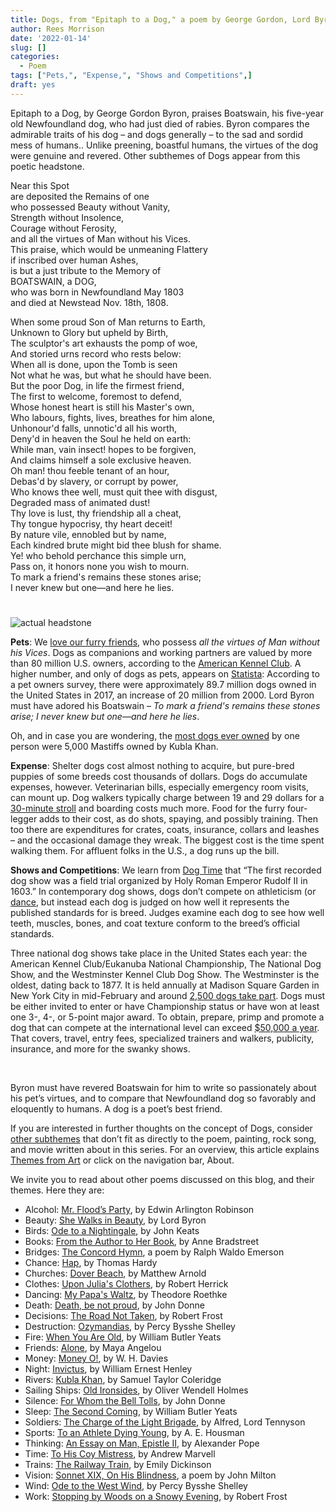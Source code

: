 ```yaml
---
title: Dogs, from "Epitaph to a Dog," a poem by George Gordon, Lord Byron
author: Rees Morrison
date: '2022-01-14'
slug: []
categories:
  - Poem
tags: ["Pets,", "Expense,", "Shows and Competitions",]
draft: yes
---
```


Epitaph to a Dog, by George Gordon Byron, praises Boatswain, his five-year old Newfoundland dog, who had just died of rabies.  Byron compares the admirable traits of his dog – and dogs generally – to the sad and sordid mess of humans..  Unlike preening, boastful humans, the virtues of the dog were genuine and revered.  Other subthemes of Dogs appear from this poetic headstone.

<!--more-->

Near this Spot  
are deposited the Remains of one  
who possessed Beauty without Vanity,  
Strength without Insolence,  
Courage without Ferosity,  
and all the virtues of Man without his Vices.  
This praise, which would be unmeaning Flattery  
if inscribed over human Ashes,  
is but a just tribute to the Memory of  
BOATSWAIN, a DOG,  
who was born in Newfoundland May 1803  
and died at Newstead Nov. 18th, 1808.  

When some proud Son of Man returns to Earth,  
Unknown to Glory but upheld by Birth,  
The sculptor's art exhausts the pomp of woe,  
And storied urns record who rests below:  
When all is done, upon the Tomb is seen  
Not what he was, but what he should have been.  
But the poor Dog, in life the firmest friend,  
The first to welcome, foremost to defend,  
Whose honest heart is still his Master's own,  
Who labours, fights, lives, breathes for him alone,  
Unhonour'd falls, unnotic'd all his worth,  
Deny'd in heaven the Soul he held on earth:  
While man, vain insect! hopes to be forgiven,  
And claims himself a sole exclusive heaven.  
Oh man! thou feeble tenant of an hour,  
Debas'd by slavery, or corrupt by power,  
Who knows thee well, must quit thee with disgust,  
Degraded mass of animated dust!  
Thy love is lust, thy friendship all a cheat,  
Thy tongue hypocrisy, thy heart deceit!  
By nature vile, ennobled but by name,  
Each kindred brute might bid thee blush for shame.  
Ye! who behold perchance this simple urn,  
Pass on, it honors none you wish to mourn.  
To mark a friend's remains these stones arise;  
I never knew but one—and here he lies.

# <poem lyric end>

![actual headstone](/media/DogsEpitaph.JPG)

**Pets**:  We [love our furry friends](Bojangles), who possess *all the virtues of Man without his Vices*.  Dogs as companions and working partners are valued by more than 80 million U.S. owners, according to the [American Kennel Club]( https://www.akc.org/expert-advice/training/service-dog-training-101/).  A higher number, and only of dogs as pets, appears on [Statista](https://www.statista.com/statistics/198100/dogs-in-the-united-states-since-2000/): According to a pet owners survey, there were approximately 89.7 million dogs owned in the United States in 2017, an increase of 20 million from 2000. Lord Byron must have adored his Boatswain – 
*To mark a friend's remains these stones arise;
I never knew but one—and here he lies*.

Oh, and in case you are wondering, the [most dogs ever owned](https://factsquirrel.com/animals/the-most-dogs-ever-owned-by-one-person-were-5000-mastiffs-owned-by/) by one person were 5,000 Mastiffs owned by Kubla Khan.

**Expense**:  Shelter dogs cost almost nothing to acquire, but pure-bred puppies of some breeds cost thousands of dollars.   Dogs do accumulate expenses, however. Veterinarian bills, especially emergency room visits, can mount up. Dog walkers typically charge between 19 and 29 dollars for a [30-minute stroll](https://www.timetopet.com/dog-walking-rate-calculator) and boarding costs much more.   Food for the furry four-legger adds to their cost, as do shots, spaying, and possibly training.  Then too there are expenditures for crates, coats, insurance, collars and leashes – and the occasional damage they wreak.  The biggest cost is the time spent walking them.  For affluent folks in the U.S., a dog runs up the bill.

**Shows and Competitions**:  We learn from [Dog Time](https://dogtime.com/dog-health/general/4594-popular-kennel-club-dog-shows) that “The first recorded dog show was a field trial organized by Holy Roman Emperor Rudolf II in 1603.”  In contemporary dog shows, dogs don’t compete on athleticism (or [dance](Bojangles), but instead each dog is judged on how well it represents the published standards for is breed.  Judges examine each dog to see how well teeth, muscles, bones, and coat texture conform to the breed’s official standards.

Three national dog shows take place in the United States each year: the American Kennel Club/Eukanuba National Championship, The National Dog Show, and the Westminster Kennel Club Dog Show.  The Westminster is the oldest, dating back to 1877.  It is held annually at Madison Square Garden in New York City in mid-February and around [2,500 dogs take part](https://www.cuteness.com/article/top-dog-shows-united-states).  Dogs must be either invited to enter or have Championship status or have won at least one 3-, 4-, or 5-point major award.  To obtain, prepare, primp and promote a dog that can compete at the international level can exceed [\$50,000 a year](https://money.cnn.com/2015/02/17/pf/cost-of-a-dog-westiminster/).  That covers, travel, entry fees, specialized trainers and walkers, publicity, insurance, and more for the swanky shows.  

&nbsp;

Byron must have revered Boatswain for him to write so passionately about his pet’s virtues, and to compare that Newfoundland dog so favorably and eloquently to humans.  A dog is a poet’s best friend.

If you are interested in further thoughts on the concept of Dogs, consider [other subthemes]() that don’t fit as directly to the poem, painting, rock song, and movie written about in this series.  For an overview, this article explains [Themes from Art](http://bit.ly/3sRXopI) or click on the navigation bar, About.

We invite you to read about other poems discussed on this blog, and their themes.  Here they are: 

* Alcohol: [Mr. Flood’s Party](https://themesfromart.com/post/2021-01-24-alcohol-flood-frost/alcohol/), by Edwin Arlington Robinson
* Beauty: [She Walks in Beauty](https://themesfromart.com/post/2021-04-21-beauty-she-walks-in-beauty-a-poem-by-lord-byron/beautybyron/), by Lord Byron
* Birds: [Ode to a Nightingale](https://themesfromart.com/post/2021-06-14-birds-ode-to-a-nightingale-a-poem-by-john-keats/birdskeats/), by John Keats
* Books: [From the Author to Her Book](https://themesfromart.com/post/2022-01-01-books-from-the-author-to-her-book-a-poem-by-anne-bradstreet/booksbradstreet/), by Anne Bradstreet
* Bridges: [The Concord Hymn](https://themesfromart.com/post/2021-07-26-bridges-the-concord-hymn-a-poem-by-ralph-waldo-emerson/bridgesconcord/), a poem by Ralph Waldo Emerson
* Chance: [Hap](https://themesfromart.com/post/2021-03-14-chancehap/chancehap/), by Thomas Hardy
* Churches: [Dover Beach](https://themesfromart.com/post/2021-05-21-churches-from-dover-beach-a-poem-by-matthew-arnold/churchesarnold/), by Matthew Arnold
* Clothes: [Upon Julia's Clothers](https://themesfromart.com/post/2021-08-30-clothes-from-upon-julia-s-clothes-a-poem-by-robert-herrick/clothesjulia/), by Robert Herrick
* Dancing: [My Papa's Waltz](https://themesfromart.com/post/2021-09-10-dancing-from-my-papa-s-waltz-a-poem-by-theodore-roethke/dancingroethke/), by Theodore Roethke
* Death: [Death, be not proud](https://themesfromart.com/post/2021-05-03-death-from-death-be-not-proud-a-poem-by-john-donne/deathdonne/), by John Donne
* Decisions: [The Road Not Taken](https://themesfromart.com/post/2021-02-08-decisions-from-the-road-not-taken-a-poem-by-robert-frost/decisionsroadfrost/), by Robert Frost
* Destruction: [Ozymandias](https://themesfromart.com/post/2021-02-18-destruction-ozymandias-a-poem-by-percy-bysshe-shelley/destructoz/), by Percy Bysshe Shelley
* Fire: [When You Are Old](https://themesfromart.com/post/2021-12-17-fire-from-when-you-are-old-a-poem-by-william-butler-yeats/fireold/), by William Butler Yeats
* Friends: [Alone](https://themesfromart.com/post/2021-06-20-friends-alone-a-poem-by-maya-angelou/friendsalone/), by Maya Angelou
* Money: [Money O!](https://themesfromart.com/post/2021-10-15-money-from-money-o-a-poem-by-w-h-davies/moneymoneyo/), by W. H. Davies
* Night: [Invictus](https://themesfromart.com/post/2021-11-05-night-from-invictus-a-poem-by-william-ernest-henley/nightinvictus/), by William Ernest Henley
* Rivers: [Kubla Khan](https://themesfromart.com/post/2021-10-02-rivers-from-kubla-khan-a-poem-by-samuel-taylor-coleridge/riverskhan/), by Samuel Taylor Coleridge
* Sailing Ships: [Old Ironsides](https://themesfromart.com/post/2021-06-26-sailing-ships-from-old-ironsides-a-poem-by-oliver-wendell-holmes/sailingshipsironsides/), by Oliver Wendell Holmes
* Silence: [For Whom the Bell Tolls](https://themesfromart.com/post/2021-04-08-silencedonne/silencedonne/), by John Donne
* Sleep: [The Second Coming](https://themesfromart.com/post/2021-09-22-sleep-from-the-second-coming-a-poem-by-william-butler-yeats/sleepsecond/), by William Butler Yeats
* Soldiers: [The Charge of the Light Brigade](https://themesfromart.com/post/2021-08-02-soldiers-from-the-charge-of-the-light-brigade-by-alfred-lord-tennyson/soldierscharge/), by Alfred, Lord Tennyson
* Sports: [To an Athlete Dying Young](https://themesfromart.com/post/2021-07-12-sports-from-to-an-athlete-dying-young-by-a-e-housman/sportsathlete/), by A. E. Housman
* Thinking: [An Essay on Man, Epistle II](https://themesfromart.com/post/2021-11-22-thinking-from-an-essay-on-man-epistle-ii-a-poem-by-alexander-pope/thinkingPope/), by Alexander Pope
* Time: [To His Coy Mistress](https://themesfromart.com/post/2021-03-08-time-to-his-coy-mistress-by-andrew-marvell/timecoy/), by Andrew Marvell
* Trains: [The Railway Train](https://themesfromart.com/post/2021-05-10-trains-from-the-railway-train-a-poem-by-emily-dickineson/trainsdickinson/), by Emily Dickinson 
* Vision: [Sonnet XIX, On His Blindness](https://themesfromart.com/post/2021-12-03-vision-from-sonnet-xix-on-his-blindness-a-poem-by-john-milton/visionmilton/), a poem by John Milton
* Wind: [Ode to the West Wind](https://themesfromart.com/post/2021-08-12-wind-from-ode-to-the-west-wind-by-percy-bysshe-shelley/windode/), by Percy Bysshe Shelley
* Work: [Stopping by Woods on a Snowy Evening](https://themesfromart.com/post/2021-02-26-worksnowy/worksnowy/), by Robert Frost
